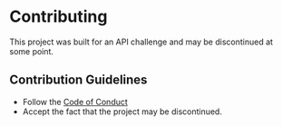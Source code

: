 # Contributing

This project was built for an API challenge and may be discontinued at some point.

## Contribution Guidelines

- Follow the [Code of Conduct](/CODE_OF_CONDUCT.md)
- Accept the fact that the project may be discontinued.